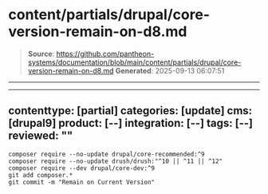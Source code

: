 # content/partials/drupal/core-version-remain-on-d8.md

> **Source**: https://github.com/pantheon-systems/documentation/blob/main/content/partials/drupal/core-version-remain-on-d8.md
> **Generated**: 2025-09-13 06:07:51

---

---
contenttype: [partial]
categories: [update]
cms: [drupal9]
product: [--]
integration: [--]
tags: [--]
reviewed: ""
---

  ```bash{promptUser:user}
  composer require --no-update drupal/core-recommended:^9
  composer require --no-update drush/drush:"^10 || ^11 || ^12"
  composer require --dev drupal/core-dev:^9
  git add composer.*
  git commit -m "Remain on Current Version"
  ```
